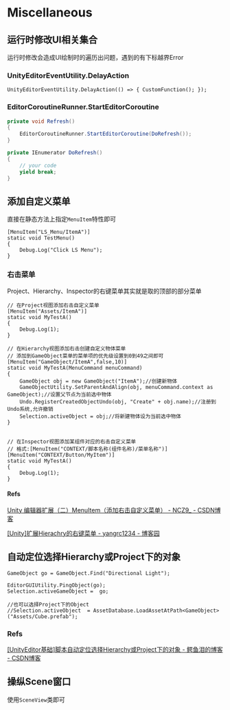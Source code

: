# Miscellaneous

## 运行时修改UI相关集合

运行时修改会造成UI绘制时的遍历出问题，遇到的有下标越界Error

### UnityEditorEventUtility.DelayAction

```text
UnityEditorEventUtility.DelayAction(() => { CustomFunction(); });
```

### EditorCoroutineRunner.StartEditorCoroutine

```csharp
private void Refresh()
{
    EditorCoroutineRunner.StartEditorCoroutine(DoRefresh());
}

private IEnumerator DoRefresh()
{
    // your code
    yield break;
}
```

## 添加自定义菜单

直接在静态方法上指定`MenuItem`特性即可

```text
[MenuItem("LS_Menu/ItemA")]
static void TestMenu()
{
    Debug.Log("Click LS Menu");
}
```

### 右击菜单

Project、Hierarchy、Inspector的右键菜单其实就是取的顶部的部分菜单

```text
// 在Project视图添加右击自定义菜单
[MenuItem("Assets/ItemA")]
static void MyTestA()
{
    Debug.Log(1);
}

// 在Hierarchy视图添加右击创建自定义物体菜单
// 添加到GameObject菜单的菜单项的优先级设置到0到49之间即可
[MenuItem("GameObject/ItemA",false,10)]
static void MyTestA(MenuCommand menuCommand)
{
    GameObject obj = new GameObject("ItemA");//创建新物体
    GameObjectUtility.SetParentAndAlign(obj, menuCommand.context as GameObject);//设置父节点为当前选中物体
    Undo.RegisterCreatedObjectUndo(obj, "Create" + obj.name);//注册到Undo系统,允许撤销
    Selection.activeObject = obj;//将新建物体设为当前选中物体
}
    

// 在Inspector视图添加某组件对应的右击自定义菜单
// 格式:[MenuItem("CONTEXT/脚本名称(组件名称)/菜单名称")]
[MenuItem("CONTEXT/Button/MyItem")]
static void MyTestA()
{
    Debug.Log(1);
}
```

#### Refs

[Unity 编辑器扩展（二）MenuItem（添加右击自定义菜单） - NCZ9\_ - CSDN博客](https://blog.csdn.net/NCZ9_/article/details/88561055)

[\[Unity\]扩展Hierachry的右键菜单 - yangrc1234 - 博客园](https://www.cnblogs.com/yangrouchuan/p/6690689.html)

## 自动定位选择Hierarchy或Project下的对象

```text
GameObject go = GameObject.Find("Directional Light");

EditorGUIUtility.PingObject(go);
Selection.activeGameObject =  go;

//也可以选择Project下的Object
//Selection.activeObject  = AssetDatabase.LoadAssetAtPath<GameObject>("Assets/Cube.prefab");
```

### Refs

[\[UnityEditor基础\]脚本自动定位选择Hierarchy或Project下的对象 - 鳄鱼泪的博客 - CSDN博客](https://blog.csdn.net/qq_33337811/article/details/78858711)

## 操纵Scene窗口

使用`SceneView`类即可

